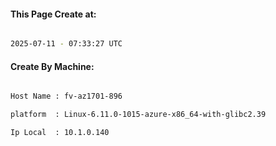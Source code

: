 
   
#### This Page Create at:

```bash

2025-07-11 - 07:33:27 UTC

```

#### Create By Machine:

```bash

Host Name : fv-az1701-896

platform  : Linux-6.11.0-1015-azure-x86_64-with-glibc2.39

Ip Local  : 10.1.0.140

```


